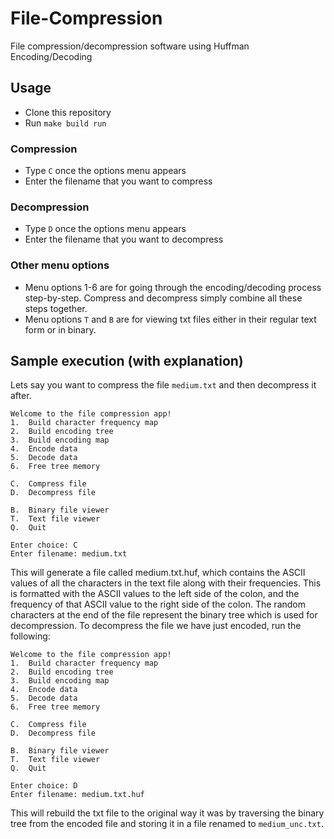 # File-Compression
File compression/decompression software using Huffman Encoding/Decoding

## Usage

- Clone this repository
- Run `make build run`

### Compression
- Type `C` once the options menu appears
- Enter the filename that you want to compress

### Decompression
- Type `D` once the options menu appears
- Enter the filename that you want to decompress

### Other menu options
- Menu options 1-6 are for going through the encoding/decoding process step-by-step. Compress and decompress simply combine all these steps together.
- Menu options `T` and `B` are for viewing txt files either in their regular text form or in binary.

## Sample execution (with explanation)

Lets say you want to compress the file `medium.txt` and then decompress it after.

```
Welcome to the file compression app!
1.  Build character frequency map
2.  Build encoding tree
3.  Build encoding map
4.  Encode data
5.  Decode data
6.  Free tree memory

C.  Compress file
D.  Decompress file

B.  Binary file viewer
T.  Text file viewer
Q.  Quit

Enter choice: C
Enter filename: medium.txt
```

This will generate a file called medium.txt.huf, which contains the ASCII values of all the characters in the text file along with their frequencies. This is formatted with the ASCII values to the left side of the colon, and the frequency of that ASCII value to the right side of the colon. The random characters at the end of the file represent the binary tree which is used for decompression. To decompress the file we have just encoded, run the following:

```
Welcome to the file compression app!
1.  Build character frequency map
2.  Build encoding tree
3.  Build encoding map
4.  Encode data
5.  Decode data
6.  Free tree memory

C.  Compress file
D.  Decompress file

B.  Binary file viewer
T.  Text file viewer
Q.  Quit

Enter choice: D
Enter filename: medium.txt.huf
```

This will rebuild the txt file to the original way it was by traversing the binary tree from the encoded file and storing it in a file renamed to `medium_unc.txt`.
